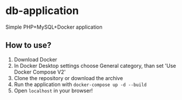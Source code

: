 # db-application
Simple PHP+MySQL+Docker application

## How to use?

1. Download Docker
2. In Docker Desktop settings choose General category, than set 'Use Docker Compose V2'
3. Clone the repository or download the archive
4. Run the application with `docker-compose up -d --build`
5. Open `localhost` in your browser!
